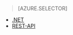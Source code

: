 > [AZURE.SELECTOR]
- [.NET](../articles/media-services/media-services-dotnet-connect-programmatically.md)
- [REST-API](../articles/media-services/media-services-rest-connect_programmatically.md)



<!--HONumber=Jun16_HO2-->


